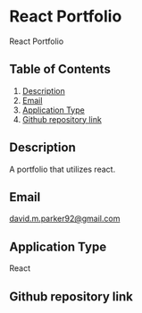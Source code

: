 # React Portfolio
  React Portfolio
  
  ## Table of Contents
  1. [Description](#description)
  2. [Email](#email)
  3. [Application Type](#application-type)
  4. [Github repository link](#github-repository-link)

  ## Description
A portfolio that utilizes react.

 

  ## Email
  david.m.parker92@gmail.com



  ## Application Type
  React

  ## Github repository link
  
